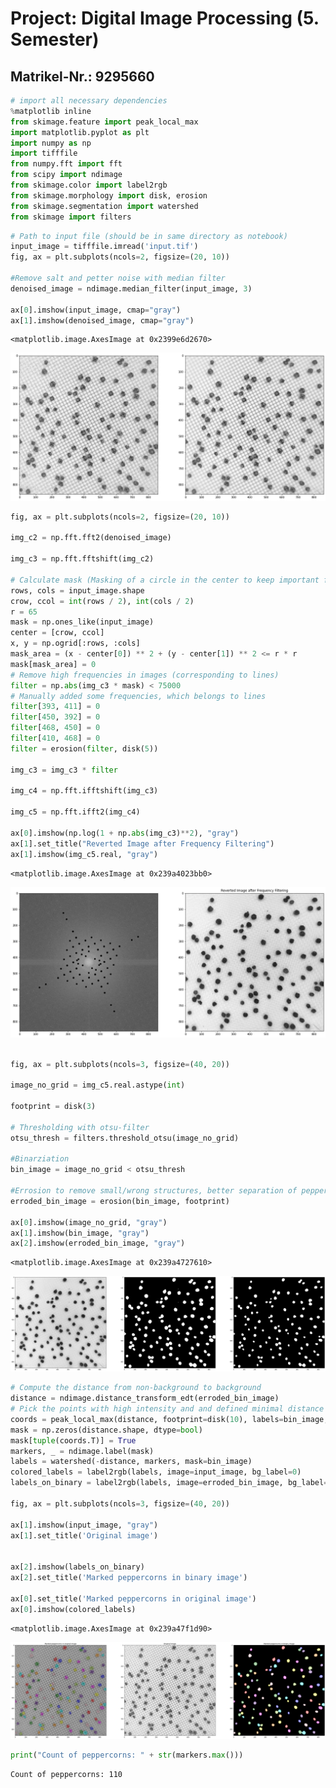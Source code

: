 # Project: Digital Image Processing (5. Semester)
## Matrikel-Nr.: 9295660


```python
# import all necessary dependencies
%matplotlib inline
from skimage.feature import peak_local_max
import matplotlib.pyplot as plt
import numpy as np
import tifffile
from numpy.fft import fft
from scipy import ndimage
from skimage.color import label2rgb
from skimage.morphology import disk, erosion
from skimage.segmentation import watershed
from skimage import filters
```


```python
# Path to input file (should be in same directory as notebook)
input_image = tifffile.imread('input.tif')
fig, ax = plt.subplots(ncols=2, figsize=(20, 10))

#Remove salt and petter noise with median filter
denoised_image = ndimage.median_filter(input_image, 3)

ax[0].imshow(input_image, cmap="gray")
ax[1].imshow(denoised_image, cmap="gray")
```




    <matplotlib.image.AxesImage at 0x2399e6d2670>




![png](screenshots/output_2_1.png)



```python
fig, ax = plt.subplots(ncols=2, figsize=(20, 10))

img_c2 = np.fft.fft2(denoised_image)

img_c3 = np.fft.fftshift(img_c2)

# Calculate mask (Masking of a circle in the center to keep important frequencies)
rows, cols = input_image.shape
crow, ccol = int(rows / 2), int(cols / 2)
r = 65
mask = np.ones_like(input_image)
center = [crow, ccol]
x, y = np.ogrid[:rows, :cols]
mask_area = (x - center[0]) ** 2 + (y - center[1]) ** 2 <= r * r
mask[mask_area] = 0
# Remove high frequencies in images (corresponding to lines)
filter = np.abs(img_c3 * mask) < 75000
# Manually added some frequencies, which belongs to lines
filter[393, 411] = 0
filter[450, 392] = 0
filter[468, 450] = 0
filter[410, 468] = 0
filter = erosion(filter, disk(5))

img_c3 = img_c3 * filter

img_c4 = np.fft.ifftshift(img_c3)

img_c5 = np.fft.ifft2(img_c4)

ax[0].imshow(np.log(1 + np.abs(img_c3)**2), "gray")
ax[1].set_title("Reverted Image after Frequency Filtering")
ax[1].imshow(img_c5.real, "gray")
```




    <matplotlib.image.AxesImage at 0x239a4023bb0>




![png](screenshots/output_3_1.png)



```python

fig, ax = plt.subplots(ncols=3, figsize=(40, 20))

image_no_grid = img_c5.real.astype(int)

footprint = disk(3)

# Thresholding with otsu-filter
otsu_thresh = filters.threshold_otsu(image_no_grid)

#Binarziation
bin_image = image_no_grid < otsu_thresh

#Errosion to remove small/wrong structures, better separation of peppercorns
erroded_bin_image = erosion(bin_image, footprint)

ax[0].imshow(image_no_grid, "gray")
ax[1].imshow(bin_image, "gray")
ax[2].imshow(erroded_bin_image, "gray")
```




    <matplotlib.image.AxesImage at 0x239a4727610>




![png](screenshots/output_4_1.png)



```python
# Compute the distance from non-background to background
distance = ndimage.distance_transform_edt(erroded_bin_image)
# Pick the points with high intensity and and defined minimal distance to next point (detect overlapping pixels)
coords = peak_local_max(distance, footprint=disk(10), labels=bin_image, min_distance=4)
mask = np.zeros(distance.shape, dtype=bool)
mask[tuple(coords.T)] = True
markers, _ = ndimage.label(mask)
labels = watershed(-distance, markers, mask=bin_image)
colored_labels = label2rgb(labels, image=input_image, bg_label=0)
labels_on_binary = label2rgb(labels, image=erroded_bin_image, bg_label=0)

fig, ax = plt.subplots(ncols=3, figsize=(40, 20))

ax[1].imshow(input_image, "gray")
ax[1].set_title('Original image')


ax[2].imshow(labels_on_binary)
ax[2].set_title('Marked peppercorns in binary image')

ax[0].set_title('Marked peppercorns in original image')
ax[0].imshow(colored_labels)

```




    <matplotlib.image.AxesImage at 0x239a47f1d90>




![png](screenshots/output_5_1.png)



```python
print("Count of peppercorns: " + str(markers.max()))
```

    Count of peppercorns: 110



```python

```
